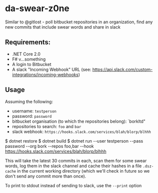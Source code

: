 # da-swear-z0ne
Similar to @gitlost - poll bitbucket repositories in an organization, find any new commits that include swear words and share in slack

## Requirements:

* .NET Core 2.0
* F# v...something
* A login to Bitbucket
* A slack "Incoming Webhook" URL (see: https://api.slack.com/custom-integrations/incoming-webhooks)

## Usage

Assuming the following:
* username: `testperson`
* password: `password`
* bitbucket organisation (to which the repositories belong): `borkltd"
* repositories to search: `foo` and `bar`
* slack webhook: `https://hooks.slack.com/services/blah/blorp/blhhh`

$ dotnet restore
$ dotnet build
$ dotnet run --user testperson --pass password --org bork --repos foo,bar --hook https://hooks.slack.com/services/blah/blorp/blhhh

This will take the latest 30 commits in each, scan them for some swear words, log them in the slack channel and cache their hashes in a file `.dsz-cache` in the current working directory (which we'll check in future so we don't send any commit more than once).

To print to stdout instead of sending to slack, use the `--print` option